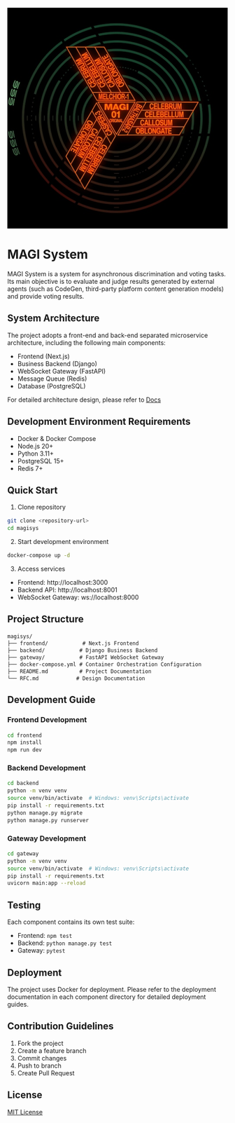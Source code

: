 ![MAGI Logo](magi.jpg)

# MAGI System

MAGI System is a system for asynchronous discrimination and voting tasks. Its main objective is to evaluate and judge results generated by external agents (such as CodeGen, third-party platform content generation models) and provide voting results.

## System Architecture

The project adopts a front-end and back-end separated microservice architecture, including the following main components:

- Frontend (Next.js)
- Business Backend (Django)
- WebSocket Gateway (FastAPI)
- Message Queue (Redis)
- Database (PostgreSQL)

For detailed architecture design, please refer to [Docs](https://magisystem.gitbook.io/magi-system)

## Development Environment Requirements

- Docker & Docker Compose
- Node.js 20+
- Python 3.11+
- PostgreSQL 15+
- Redis 7+

## Quick Start

1. Clone repository
```bash
git clone <repository-url>
cd magisys
```

2. Start development environment
```bash
docker-compose up -d
```

3. Access services
- Frontend: http://localhost:3000
- Backend API: http://localhost:8001
- WebSocket Gateway: ws://localhost:8000

## Project Structure
```
magisys/
├── frontend/           # Next.js Frontend
├── backend/           # Django Business Backend
├── gateway/           # FastAPI WebSocket Gateway
├── docker-compose.yml # Container Orchestration Configuration
├── README.md          # Project Documentation
└── RFC.md            # Design Documentation
```

## Development Guide

### Frontend Development
```bash
cd frontend
npm install
npm run dev
```

### Backend Development
```bash
cd backend
python -m venv venv
source venv/bin/activate  # Windows: venv\Scripts\activate
pip install -r requirements.txt
python manage.py migrate
python manage.py runserver
```

### Gateway Development
```bash
cd gateway
python -m venv venv
source venv/bin/activate  # Windows: venv\Scripts\activate
pip install -r requirements.txt
uvicorn main:app --reload
```

## Testing

Each component contains its own test suite:

- Frontend: `npm test`
- Backend: `python manage.py test`
- Gateway: `pytest`

## Deployment

The project uses Docker for deployment. Please refer to the deployment documentation in each component directory for detailed deployment guides.

## Contribution Guidelines

1. Fork the project
2. Create a feature branch
3. Commit changes
4. Push to branch
5. Create Pull Request

## License

[MIT License](LICENSE)
